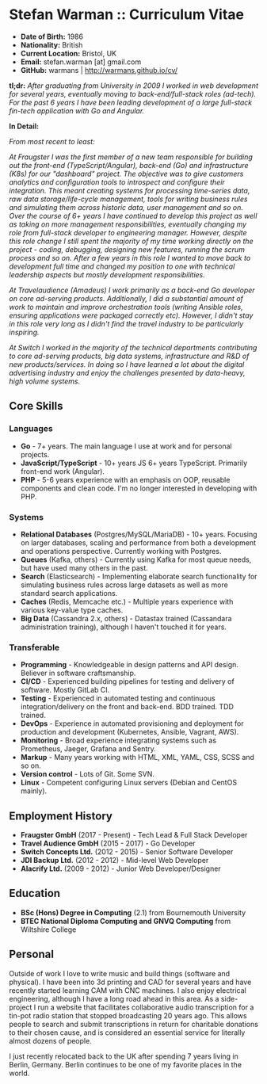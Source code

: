 Stefan Warman :: Curriculum Vitae
=====================================

* **Date of Birth:** 1986
* **Nationality:** British
* **Current Location:** Bristol, UK
* **Email:** stefan.warman [at] gmail.com
* **GitHub:** warmans | http://warmans.github.io/cv/

**tl;dr:** *After graduating from University in 2009 I worked in web development for several years, eventually moving to back-end/full-stack roles (ad-tech). For the past
6 years I have been leading development of a large full-stack fin-tech application with Go and Angular.*

**In Detail:**

*From most recent to least:* 

*At Fraugster I was the first member of a new team responsible for building out the front-end (TypeScript/Angular), back-end (Go) and
infrastructure (K8s) for our "dashboard" project. The objective was to give customers analytics and configuration tools to introspect 
and configure their integration.
This meant creating systems for processing time-series data, raw data storage/life-cycle management, tools for writing business rules
and simulating them across historic data, user management and so on.*
*Over the course of 6+ years I have continued to develop this project as well as taking on more management responsibilities,
eventually changing my role from full-stack developer to engineering manager. However, despite this role change
I still spent the majority of my time working directly on the project - coding, debugging, designing new features, running the 
scrum process and so on. After a few years in this role I wanted to move back to development full
time and changed my position to one with technical leadership aspects but mostly development responsibilities.*

*At Travelaudience (Amadeus) I work primarily as a back-end Go developer on core ad-serving products. Additionally, I did a
substantial amount of work to maintain and improve orchestration tools (writing Ansible roles, ensuring applications were
packaged correctly etc). However, I didn't stay in this role very long as I didn't find the travel industry to 
be particularly inspiring.*

*At Switch I worked in the majority of the technical departments contributing to core ad-serving products,
big data systems, infrastructure and R&D of new products/services. In doing so I have learned a lot about
the digital advertising industry and enjoy the challenges presented by data-heavy, high volume systems.*

## Core Skills

### Languages

* **Go** - 7+ years. The main language I use at work and for personal projects.
* **JavaScript/TypeScript** - 10+ years JS 6+ years TypeScript. Primarily front-end work (Angular).
* **PHP** - 5-6 years experience with an emphasis on OOP, reusable components and clean code. I'm no longer interested in developing with PHP.

### Systems

* **Relational Databases** (Postgres/MySQL/MariaDB) - 10+ years. Focusing on larger databases, scaling and performance from both a development and operations perspective. Currently working with Postgres.
* **Queues** (Kafka, others) - Currently using Kafka for most queue needs, but have used many others in the past.
* **Search** (Elasticsearch) - Implementing elaborate search functionality for simulating business rules across large datasets as well as more standard search applications.
* **Caches** (Redis, Memcache etc.) - Multiple years experience with various key-value type caches.
* **Big Data** (Cassandra 2.x, others) - Datastax trained (Cassandara administration training), although I haven't touched it for years.

### Transferable

* **Programming** - Knowledgeable in design patterns and API design. Believer in software craftsmanship.
* **CI/CD** - Experienced building pipelines for testing and delivery of software. Mostly GitLab CI.
* **Testing** - Experienced in automated testing and continuous integration/delivery on the front and back-end. BDD trained. TDD trained.
* **DevOps** - Experience in automated provisioning and deployment for production and development (Kubernetes, Ansible, Vagrant, AWS).
* **Monitoring** - Broad experience integrating systems such as Prometheus, Jaeger, Grafana and Sentry.
* **Markup** - Many years working with HTML, XML, YAML, CSS, SCSS and so on.
* **Version control** - Lots of Git. Some SVN.
* **Linux** - Competent configuring Linux servers (Debian and CentOS mainly).

## Employment History

* **Fraugster GmbH** (2017 - Present) - Tech Lead & Full Stack Developer
* **Travel Audience GmbH** (2015 - 2017) - Go Developer 
* **Switch Concepts Ltd.** (2012 - 2015) - Senior Software Developer
* **JDI Backup Ltd.** (2012 - 2012) - Mid-level Web Developer
* **Alacrify Ltd.** (2009 - 2012)  - Junior Web Developer/Designer

## Education

* **BSc (Hons) Degree in Computing** (2.1) from Bournemouth University
* **BTEC National Diploma Computing and GNVQ Computing** from Wiltshire College

## Personal

Outside of work I love to write music and build things (software and physical). I have been into 3d printing and CAD for several years
and have recently started learning CAM with CNC machines. I also enjoy electrical engineering, although I have a long road ahead in this
area. As a side-project I run a website that facilitates collaborative audio transcription for a tin-pot radio station that
stopped broadcasting 20 years ago. This allows people to search and submit transcriptions in return for charitable donations
to their chosen cause, and is considered an essential service for literally almost dozens of people.

I just recently relocated back to the UK after spending 7 years living in Berlin, Germany. Berlin continues to be
one of my favorite places in the world.

